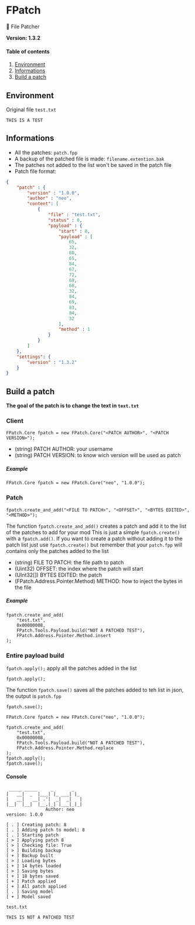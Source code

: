 # FPatch
🍭 File Patcher

**Version: 1.3.2**

#### Table of contents

1. [Environment](#Environment)
2. [Informations](#Informations)
3. [Build a patch](#Build-a-patch)

## Environment

Original file
`test.txt`
```
THIS IS A TEST
```

## Informations

- All the patches: `patch.fpp`
- A backup of the patched file is made: `filename.extention.bak`
- The patches not added to the list won't be saved in the patch file
- Patch file format:
```JSON
{
    "patch" : {
        "version" : "1.0.0",
        "author" : "neo",
        "content": [
            {
                "file" : "test.txt",
                "status" : 0,
                "payload" : {
                    "start" : 8,
                    "payload" : [
                        65,
                        32,
                        80,
                        65,
                        84,
                        67,
                        72,
                        69,
                        68,
                        32,
                        84,
                        69,
                        83,
                        84,
                        32
                    ],
                    "method" : 1
                }
            }
        ]
    },
    "settings": {
        "version" : "1.3.2"
    }
}
```

## Build a patch

**The goal of the patch is to change the text in `text.txt`**

### Client

```CSHARP
FPatch.Core fpatch = new FPatch.Core("<PATCH AUTHOR>", "<PATCH VERSION>");
```

- (string) PATCH AUTHOR: your username
- (string) PATCH VERSION: to know wich version will be used as patch

##### Example

```CSHARP
FPatch.Core fpatch = new FPatch.Core("neo", "1.0.0");
```

### Patch

```CSHARP
fpatch.create_and_add("<FILE TO PATCH>", "<OFFSET>", "<BYTES EDITED>", "<METHOD>");
```
The function `fpatch.create_and_add()` creates a patch and add it to the list of the patches to add for your mod
This is just a simple `fpatch.create()` with a `fpatch.add()`.
If you want to create a patch without adding it to the patch list just use `fpatch.create()` but remember that your `patch.fpp` will contains only the patches added to the list

- (string) FILE TO PATCH: the file path to patch
- (Uint32) OFFSET: the index where the patch will start
- (UInt32[]) BYTES EDITED: the patch
- (FPatch.Address.Pointer.Method) METHOD: how to inject the bytes in the file


##### Example

```CSHARP
fpatch.create_and_add(
    "test.txt",
    0x00000008,
    FPatch.Tools.Payload.build("NOT A PATCHED TEST"),
    FPatch.Address.Pointer.Method.insert
);
```

### Entire payload build

`fpatch.apply();` apply all the patches added in the list
```CSHARP
fpatch.apply();
```

The function `fpatch.save()` saves all the patches added to teh list in json, the output is `patch.fpp`

```CSHARP
fpatch.save();
```

```CSHARP
FPatch.Core fpatch = new FPatch.Core("neo", "1.0.0");

fpatch.create_and_add(
    "test.txt",
    0x00000008,
    FPatch.Tools.Payload.build("NOT A PATCHED TEST"),
    FPatch.Address.Pointer.Method.replace
);
fpatch.apply();
fpatch.save();
```

#### Console
```
 _____ _____     _       _
|   __|  _  |___| |_ ___| |_
|   __|   __| .'|  _|  _|   |
|__|  |__|  |__,|_| |___|_|_|
               Author: neo
version: 1.0.0

[ . ] Creating patch: 8
[ . ] Adding patch to model: 8
[ . ] Starting patch
[ > ] Applying patch 8
[ > ] Checking file: True
[ > ] Building backup
[ + ] Backup built
[ > ] Loading bytes
[ + ] 14 bytes loaded
[ > ] Saving bytes
[ + ] 18 bytes saved
[ + ] Patch applied
[ + ] All patch applied
[ . ] Saving model
[ + ] Model saved
```

`test.txt`
```
THIS IS NOT A PATCHED TEST
```
